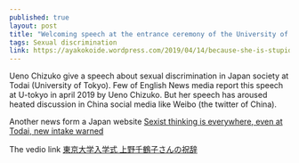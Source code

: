 ```yaml
---
published: true
layout: post
title: "Welcoming speech at the entrance ceremony of the University of Tokyo in April 2019 by Ueno Chizuko"
tags: Sexual discrimination
link: https://ayakokoide.wordpress.com/2019/04/14/because-she-is-stupid-the-realities-of-female-students-in-japan/
---
```


Ueno Chizuko give a speech about sexual discrimination in Japan society at Todai (University of Tokyo). 
Few of English News media report this speech at U-tokyo in april 2019 by Ueno Chizuko. 
But her speech has aroused heated discussion in China social media like Weibo (the twitter of China). 


Another news form a Japan website [Sexist thinking is everywhere, even at Todai, new intake warned
](http://www.asahi.com/ajw/articles/AJ201904130027.html)

The vedio link [東京大学入学式 上野千鶴子さんの祝辞](https://www.youtube.com/watch?v=oWbuTTrzy5w)
